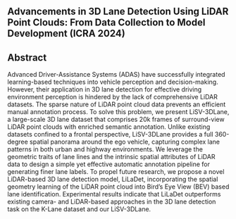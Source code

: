## Advancements in 3D Lane Detection Using LiDAR Point Clouds: From Data Collection to Model Development (ICRA 2024)

## Abstract
Advanced Driver-Assistance Systems (ADAS) have successfully
integrated learning-based techniques into vehicle
perception and decision-making. However, their application
in 3D lane detection for effective driving environment
perception is hindered by the lack of comprehensive LiDAR
datasets. The sparse nature of LiDAR point cloud data
prevents an efficient manual annotation process. To solve
this problem, we present LiSV-3DLane, a large-scale 3D lane
dataset that comprises 20k frames of surround-view LiDAR
point clouds with enriched semantic annotation. Unlike
existing datasets confined to a frontal perspective,
LiSV-3DLane provides a full 360-degree spatial panorama
around the ego vehicle, capturing complex lane patterns in
both urban and highway environments. We leverage the
geometric traits of lane lines and the intrinsic spatial
attributes of LiDAR data to design a simple yet effective
automatic annotation pipeline for generating finer lane
labels. To propel future research, we propose a novel
LiDAR-based 3D lane detection model, LiLaDet, incorporating
the spatial geometry learning of the LiDAR point cloud into
Bird’s Eye View (BEV) based lane identification.
Experimental results indicate that LiLaDet outperforms
existing camera- and LiDAR-based approaches in the 3D lane
detection task on the K-Lane dataset and our LiSV-3DLane.
